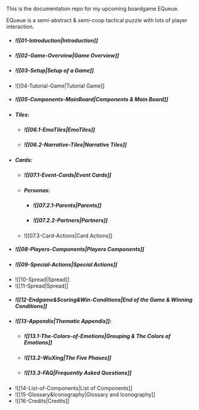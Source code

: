 This is the documentation repo for my upcoming boardgame EQueue. 

EQueue is a semi-abstract & semi-coop tactical puzzle with lots of player interaction.

- ##### ![[01-Introduction|Introduction]]
- ##### ![[02-Game-Overview|Game Overview]]
- ##### ![[03-Setup|Setup of a Game]]
- ![[04-Tutorial-Game|Tutorial Game]]
- ##### ![[05-Components-MainBoard|Components & Main Board]]
- ##### Tiles:
	- ##### ![[06.1-EmoTiles|EmoTiles]]
	- ##### ![[06.2-Narrative-Tiles|Narrative Tiles]]
- ##### Cards:
	- ##### ![[07.1-Event-Cards|Event Cards]]
	- ##### Personas:
		- ##### ![[07.2.1-Parents|Parents]]
		- ##### ![[07.2.2-Partners|Partners]]
	- ![[07.3-Card-Actions|Card Actions]]
- ##### ![[08-Players-Components|Players Components]]
- ##### ![[09-Special-Actions|Special Actions]]
- ![[10-Spread|Spread]]
- ![[11-Spread|Spread]]
- ##### ![[12-Endgame&Scoring&Win-Conditions|End of the Game & Winning Conditions]]
- ##### ![[13-Appendix|Thematic Appendix]]:
	- ##### ![[13.1-The-Colors-of-Emotions|Grouping & The Colors of Emotions]]
	- ##### ![[13.2-WuXing|The Five Phases]]
	- ##### ![[13.3-FAQ|Frequently Asked Questions]]
- ![[14-List-of-Components|List of Components]]
- ![[15-Glossary&Iconography|Glossary and Iconography]]
- ![[16-Credits|Credits]]

